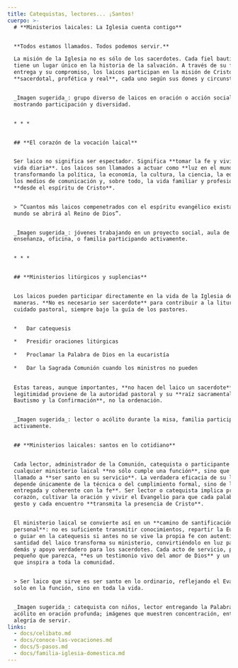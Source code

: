 ```yaml
---
title: Catequistas, lectores... ¡Santos!
cuerpo: >-
  # **Ministerios laicales: La Iglesia cuenta contigo**


  **Todos estamos llamados. Todos podemos servir.**  

  La misión de la Iglesia no es sólo de los sacerdotes. Cada fiel bautizado
  tiene un lugar único en la historia de la salvación. A través de su fe, su
  entrega y su compromiso, los laicos participan en la misión de Cristo:
  **sacerdotal, profética y real**, cada uno según sus dones y circunstancias.


  _Imagen sugerida_: grupo diverso de laicos en oración o acción social,
  mostrando participación y diversidad.


  * * *


  ## **El corazón de la vocación laical**


  Ser laico no significa ser espectador. Significa **tomar la fe y vivirla en la
  vida diaria**. Los laicos son llamados a actuar como **luz en el mundo**,
  transformando la política, la economía, la cultura, la ciencia, la educación,
  los medios de comunicación y, sobre todo, la vida familiar y profesional,
  **desde el espíritu de Cristo**.


  > “Cuantos más laicos compenetrados con el espíritu evangélico existan, más el
  mundo se abrirá al Reino de Dios”.


  _Imagen sugerida_: jóvenes trabajando en un proyecto social, aula de
  enseñanza, oficina, o familia participando activamente.


  * * *


  ## **Ministerios litúrgicos y suplencias**


  Los laicos pueden participar directamente en la vida de la Iglesia de muchas
  maneras. **No es necesario ser sacerdote** para contribuir a la liturgia o al
  cuidado pastoral, siempre bajo la guía de los pastores.


  *   Dar catequesis
      
  *   Presidir oraciones litúrgicas
      
  *   Proclamar la Palabra de Dios en la eucaristía
      
  *   Dar la Sagrada Comunión cuando los ministros no pueden
      

  Estas tareas, aunque importantes, **no hacen del laico un sacerdote**. Su
  legitimidad proviene de la autoridad pastoral y su **raíz sacramental es el
  Bautismo y la Confirmación**, no la ordenación.


  _Imagen sugerida_: lector o acólito durante la misa, familia participando
  activamente.


  ## **Ministerios laicales: santos en lo cotidiano**


  Cada lector, administrador de la Comunión, catequista o participante en
  cualquier ministerio laical **no sólo cumple una función**, sino que está
  llamado a **ser santo en su servicio**. La verdadera eficacia de su labor no
  depende únicamente de la técnica o del cumplimiento formal, sino de la **vida
  entregada y coherente con la fe**. Ser lector o catequista implica preparar el
  corazón, cultivar la oración y vivir el Evangelio para que cada palabra, cada
  gesto y cada encuentro **transmita la presencia de Cristo**.


  El ministerio laical se convierte así en un **camino de santificación
  personal**: no es suficiente transmitir conocimientos, repartir la Eucaristía
  o guiar en la catequesis si antes no se vive la propia fe con autenticidad. La
  santidad del laico transforma su ministerio, convirtiéndolo en luz para los
  demás y apoyo verdadero para los sacerdotes. Cada acto de servicio, por
  pequeño que parezca, **es un testimonio vivo del amor de Dios** y un ejemplo
  que inspira a toda la comunidad.


  > Ser laico que sirve es ser santo en lo ordinario, reflejando el Evangelio no
  solo en la función, sino en toda la vida.


  _Imagen sugerida_: catequista con niños, lector entregando la Palabra en misa,
  acólito en oración profunda; imágenes que muestren concentración, entrega y
  alegría de servir.
links:
  - docs/celibato.md
  - docs/conoce-las-vocaciones.md
  - docs/5-pasos.md
  - docs/familia-iglesia-domestica.md
---
```

